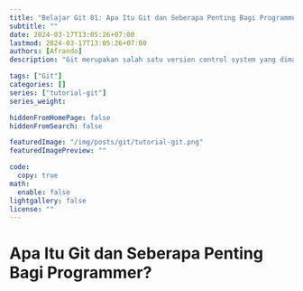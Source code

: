 ```yaml
---
title: "Belajar Git 01: Apa Itu Git dan Seberapa Penting Bagi Programmer?"
subtitle: ""
date: 2024-03-17T13:05:26+07:00
lastmod: 2024-03-17T13:05:26+07:00
authors: [Afrando]
description: "Git merupakan salah satu version control system yang dimana tools ini sangat diperlukan untuk melakukan tracking perubahan source code dan melakukan kolaborasi antar sesama programmer."

tags: ["Git"]
categories: []
series: ["tutorial-git"]
series_weight:

hiddenFromHomePage: false
hiddenFromSearch: false

featuredImage: "/img/posts/git/tutorial-git.png"
featuredImagePreview: ""

code:
  copy: true
math:
  enable: false
lightgallery: false
license: ""
---
```


<!--more-->
# Apa Itu Git dan Seberapa Penting Bagi Programmer?
